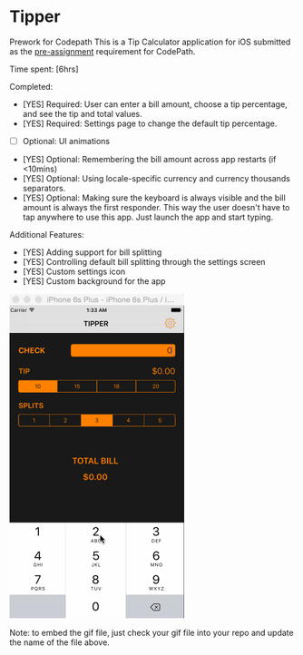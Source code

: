 # Tipper
Prework for Codepath
This is a Tip Calculator application for iOS submitted as the [pre-assignment](https://gist.github.com/timothy1ee/7747214) requirement for CodePath.

Time spent: [6hrs]

Completed:

* [YES] Required: User can enter a bill amount, choose a tip percentage, and see the tip and total values.
* [YES] Required: Settings page to change the default tip percentage.
* [ ] Optional: UI animations
* [YES] Optional: Remembering the bill amount across app restarts (if <10mins)
* [YES] Optional: Using locale-specific currency and currency thousands separators.
* [YES] Optional: Making sure the keyboard is always visible and the bill amount is always the first responder. This way the user doesn't have to tap anywhere to use this app. Just launch the app and start typing.

Additional Features: 
* [YES] Adding support for bill splitting
* [YES] Controlling default bill splitting through the settings screen
* [YES] Custom settings icon
* [YES] Custom background for the app

![Demo](TipperDemo.gif)

Note: to embed the gif file, just check your gif file into your repo and update the name of the file above.
